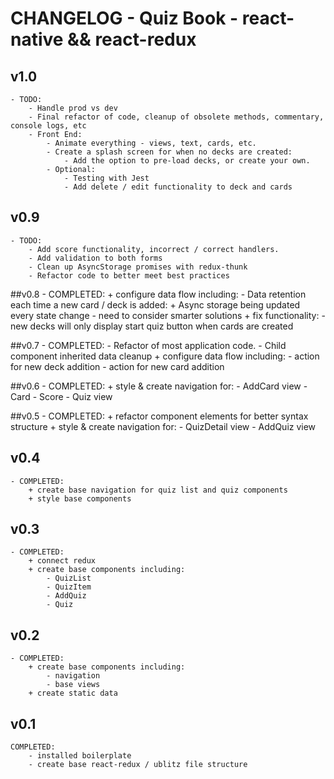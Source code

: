# CHANGELOG - Quiz Book - react-native && react-redux  

## v1.0
	- TODO:
		- Handle prod vs dev
		- Final refactor of code, cleanup of obsolete methods, commentary, console logs, etc
		- Front End:
			- Animate everything - views, text, cards, etc.
			- Create a splash screen for when no decks are created:
				- Add the option to pre-load decks, or create your own.
			- Optional:
				- Testing with Jest
				- Add delete / edit functionality to deck and cards

## v0.9
	- TODO:
		- Add score functionality, incorrect / correct handlers.
		- Add validation to both forms
		- Clean up AsyncStorage promises with redux-thunk
		- Refactor code to better meet best practices

##v0.8
	- COMPLETED:
		+ configure data flow including:
			- Data retention each time a new card / deck is added:
				+ Async storage being updated every state change - need to consider smarter solutions
		+ fix functionality:
			- new decks will only display start quiz button when cards are created

##v0.7
	- COMPLETED:
		- Refactor of most application code.
		- Child component inherited data cleanup
		+ configure data flow including:
			- action for new deck addition
			- action for new card addition

##v0.6
	- COMPLETED:
		+ style & create navigation for:
			- AddCard view
			- Card
			- Score
			- Quiz view 

##v0.5
	- COMPLETED:
		+ refactor component elements for better syntax structure
		+ style & create navigation for:
			- QuizDetail view
			- AddQuiz view
		

## v0.4
	- COMPLETED:
		+ create base navigation for quiz list and quiz components
		+ style base components 

## v0.3

	
	- COMPLETED:
		+ connect redux
		+ create base components including:
			- QuizList
			- QuizItem
			- AddQuiz
			- Quiz

## v0.2
	- COMPLETED:
		+ create base components including:
			- navigation
			- base views
		+ create static data

## v0.1 
	COMPLETED:
		- installed boilerplate
		- create base react-redux / ublitz file structure